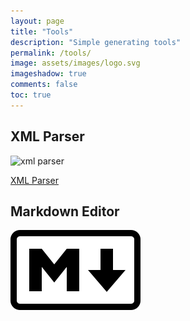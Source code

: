 ```yaml
---
layout: page
title: "Tools"
description: "Simple generating tools"
permalink: /tools/
image: assets/images/logo.svg
imageshadow: true
comments: false
toc: true
---
```





## XML Parser

![xml parser](/assets/images/xml-parser.jpg)         

[XML Parser](/tools/xml-parser/)

<!--## Amp Checker

![amp checker](/assets/images/amp-checker.jpg)       

Amp Checker

## Favicon Generator

![favicon generator](/assets/images/favicon-generator.jpg)       

Favicon Generator

## Adsense Eligibility Checker

![adsense eligibility checker](/assets/images/adsense-eligibility-checker.jpg)        

Adsense Eligibility Checker-->

## Markdown Editor

[![markdown editor](/assets/images/markdown.png)](/tools/markdown-editor/)

